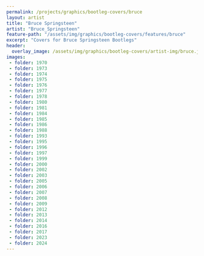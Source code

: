 ```yaml
---
permalink: /projects/graphics/bootleg-covers/bruce
layout: artist
title: "Bruce Springsteen"
artist: "Bruce_Springsteen"
feature-path: "/assets/img/graphics/bootleg-covers/features/bruce"
excerpt: "Covers for Bruce Springsteen Bootlegs"
header:
  overlay_image: /assets/img/graphics/bootleg-covers/artist-img/bruce.jpg
images:
 - folder: 1970
 - folder: 1973
 - folder: 1974
 - folder: 1975
 - folder: 1976
 - folder: 1977
 - folder: 1978
 - folder: 1980
 - folder: 1981
 - folder: 1984
 - folder: 1985
 - folder: 1986
 - folder: 1988
 - folder: 1993
 - folder: 1995
 - folder: 1996
 - folder: 1997
 - folder: 1999
 - folder: 2000
 - folder: 2002
 - folder: 2003
 - folder: 2005
 - folder: 2006
 - folder: 2007
 - folder: 2008
 - folder: 2009
 - folder: 2012
 - folder: 2013
 - folder: 2014
 - folder: 2016
 - folder: 2017
 - folder: 2023
 - folder: 2024
---
```


